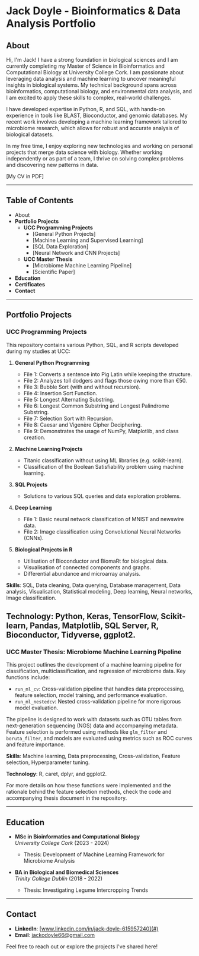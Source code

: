 # Jack Doyle - Bioinformatics & Data Analysis Portfolio

## About

Hi, I'm Jack! I have a strong foundation in biological sciences and I am currently completing my Master of Science in Bioinformatics and Computational Biology at University College Cork. I am passionate about leveraging data analysis and machine learning to uncover meaningful insights in biological systems. My technical background spans across bioinformatics, computational biology, and environmental data analysis, and I am excited to apply these skills to complex, real-world challenges.

I have developed expertise in Python, R, and SQL, with hands-on experience in tools like BLAST, Bioconductor, and genomic databases. My recent work involves developing a machine learning framework tailored to microbiome research, which allows for robust and accurate analysis of biological datasets.

In my free time, I enjoy exploring new technologies and working on personal projects that merge data science with biology. Whether working independently or as part of a team, I thrive on solving complex problems and discovering new patterns in data.

[My CV in PDF]

---

## Table of Contents

- About
- **Portfolio Projects**
    - **UCC Programming Projects**
        - [General Python Projects]
        - [Machine Learning and Supervised Learning]
        - [SQL Data Exploration]
        - [Neural Network and CNN Projects]
    - **UCC Master Thesis**
        - [Microbiome Machine Learning Pipeline]
        - [Scientific Paper]
- **Education**
- **Certificates**
- **Contact**

---

## Portfolio Projects

### UCC Programming Projects
This repository contains various Python, SQL, and R scripts developed during my studies at UCC:
1. **General Python Programming**
    - File 1: Converts a sentence into Pig Latin while keeping the structure.
    - File 2: Analyzes toll dodgers and flags those owing more than €50.
    - File 3: Bubble Sort (with and without recursion).
    - File 4: Insertion Sort Function.
    - File 5: Longest Alternating Substring.
    - File 6: Longest Common Substring and Longest Palindrome Substring.
    - File 7: Selection Sort with Recursion.
    - File 8: Caesar and Vigenère Cipher Deciphering.
    - File 9: Demonstrates the usage of NumPy, Matplotlib, and class creation.
    
2. **Machine Learning Projects**
    - Titanic classification without using ML libraries (e.g. scikit-learn).
    - Classification of the Boolean Satisfiability problem using machine learning.

3. **SQL Projects**
    - Solutions to various SQL queries and data exploration problems.

4. **Deep Learning**
    - File 1: Basic neural network classification of MNIST and newswire data.
    - File 2: Image classification using Convolutional Neural Networks (CNNs).

5. **Biological Projects in R**
    - Utilisation of Bioconductor and BiomaRt for biological data.
    - Visualisation of connected components and graphs.
    - Differential abundance and microarray analysis.

**Skills**: SQL, Data cleaning, Data querying, Database management, Data analysis, Visualisation, Statistical modeling, Deep learning, Neural networks, Image classification.

**Technology**: Python, Keras, TensorFlow, Scikit-learn, Pandas, Matplotlib, SQL Server, R, Bioconductor, Tidyverse, ggplot2.
---

### UCC Master Thesis: Microbiome Machine Learning Pipeline
This project outlines the development of a machine learning pipeline for classification, multiclassification, and regression of microbiome data. Key functions include:

- `run_ml_cv`: Cross-validation pipeline that handles data preprocessing, feature selection, model training, and performance evaluation.
- `run_ml_nestedcv`: Nested cross-validation pipeline for more rigorous model evaluation.

The pipeline is designed to work with datasets such as OTU tables from next-generation sequencing (NGS) data and accompanying metadata. Feature selection is performed using methods like `glm_filter` and `boruta_filter`, and models are evaluated using metrics such as ROC curves and feature importance.

**Skills**: Machine learning, Data preprocessing, Cross-validation, Feature selection, Hyperparameter tuning.

**Technology**: R, caret, dplyr, and ggplot2.

For more details on how these functions were implemented and the rationale behind the feature selection methods, check the code and accompanying thesis document in the repository.

---

## Education

- **MSc in Bioinformatics and Computational Biology**  
  *University College Cork* (2023 - 2024)  
  - Thesis: Development of Machine Learning Framework for Microbiome Analysis

- **BA in Biological and Biomedical Sciences**  
  *Trinity College Dublin* (2018 - 2022)  
  - Thesis: Investigating Legume Intercropping Trends

---

## Contact

- **LinkedIn**: [www.linkedin.com/in/jack-doyle-615957240](#)  
- **Email**: jackodoyle66@gmail.com

Feel free to reach out or explore the projects I've shared here!

